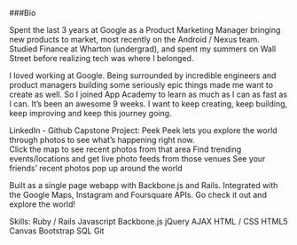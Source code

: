 ###Bio

Spent the last 3 years at Google as a Product Marketing Manager bringing new products to market, most recently on the Android / Nexus team. Studied Finance at Wharton (undergrad), and spent my summers on Wall Street before realizing tech was where I belonged.

I loved working at Google. Being surrounded by incredible engineers and product managers building some seriously epic things made me want to create as well. So I joined App Academy to learn as much as I can as fast as I can. It’s been an awesome 9 weeks. I want to keep creating, keep building, keep improving and keep this journey going. 

LinkedIn - Github
Capstone Project: Peek
Peek lets you explore the world through photos to see what’s happening right now.  
Click the map to see recent photos from that area
Find trending events/locations and get live photo feeds from those venues
See your friends’ recent photos pop up around the world

Built as a single page webapp with Backbone.js and Rails.  Integrated with the Google Maps, Instagram and Foursquare APIs. Go check it out and explore the world!

Skills:
Ruby / Rails
Javascript
Backbone.js
jQuery
AJAX
HTML / CSS
HTML5 Canvas
Bootstrap
SQL
Git